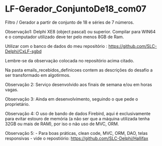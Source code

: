 # LF-Gerador_ConjuntoDe18_com07
Filtro / Gerador a partir de conjunto de 18 e séries de 7 números.

Observação1: Delphi XE8 (object pascal) ou superior. Compilar para WIN64 e o computador utilizado deve ter pelo menos 8GB de Ram.

Utilizar com o banco de dados do meu repositório : https://github.com/SLC-Delphi/CxLF-sgbd

Lembre-se da observação colocada no repositório acima citado.

Na pasta emails_recebidos_definicoes contem as descrições do desafio a ser transformado em algotirmos.

Observação 2: Serviço desenvolvido aos finais de semana e/ou em horas vagas.

Observação 3: Ainda em desenvolvimento, seguindo o que pede o proprietário.

Observação 4: O uso de bando de dados Firebird, aqui é exclusivamente para evitar estouro de memória (a não ser que a máquina utilizada tenha 32GB ou mais de RAM), por iso o não uso de MVC, ORM.

Observação 5: - Para boas práticas, clean code, MVC, ORM, DAO, telas responsivas -  vide o repostiório: https://github.com/SLC-Delphi/Hallifax
